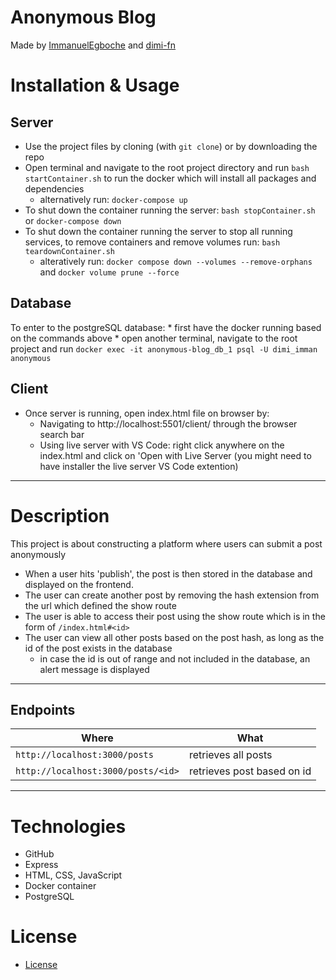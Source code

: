 # Anonymous Blog

Made by [ImmanuelEgboche](https://github.com/ImmanuelEgboche) and [dimi-fn](https://github.com/dimi-fn)

# Installation & Usage

## Server

* Use the project files by cloning (with `git clone`) or by downloading the repo
* Open terminal and navigate to the root project directory and run `bash startContainer.sh` to run the docker which will install all packages and dependencies
    * alternatively run: `docker-compose up`
* To shut down the container running the server: `bash stopContainer.sh` or `docker-compose down`
* To shut down the container running the server to stop all running services, to remove containers and remove volumes run: `bash teardownContainer.sh`
    * alteratively run: `docker compose down --volumes --remove-orphans` and `docker volume prune --force`

## Database

To enter to the postgreSQL database:
    * first have the docker running based on the commands above
    * open another terminal, navigate to the root project and run `docker exec -it anonymous-blog_db_1 psql -U dimi_imman anonymous`

## Client

- Once server is running, open index.html file on browser by:
    - Navigating to http://localhost:5501/client/ through the browser search bar
    - Using live server with VS Code: right click anywhere on the index.html and click on 'Open with Live Server (you might need to have installer the live server VS Code extention)    

-------

# Description

This project is about constructing a platform where users can submit a post anonymously
* When a user hits 'publish', the post is then stored in the database and displayed on the frontend. 
* The user can create another post by removing the hash extension from the url which defined the show route
* The user is able to access their post using the show route which is in the form of `/index.html#<id>`
* The user can view all other posts based on the post hash, as long as the id of the post exists in the database
    * in case the id is out of range and not included in the database, an alert message is displayed

---------

## Endpoints

| **Where** | **What** |
|---------------|---------------|
| `http://localhost:3000/posts` | retrieves all posts|
| `http://localhost:3000/posts/<id>`| retrieves post based on id| 

---------------

# Technologies

* GitHub
* Express
* HTML, CSS, JavaScript
* Docker container
* PostgreSQL

# License

* [License](https://github.com/dimi-fn/anonymous-blog/blob/main/LICENSE)
